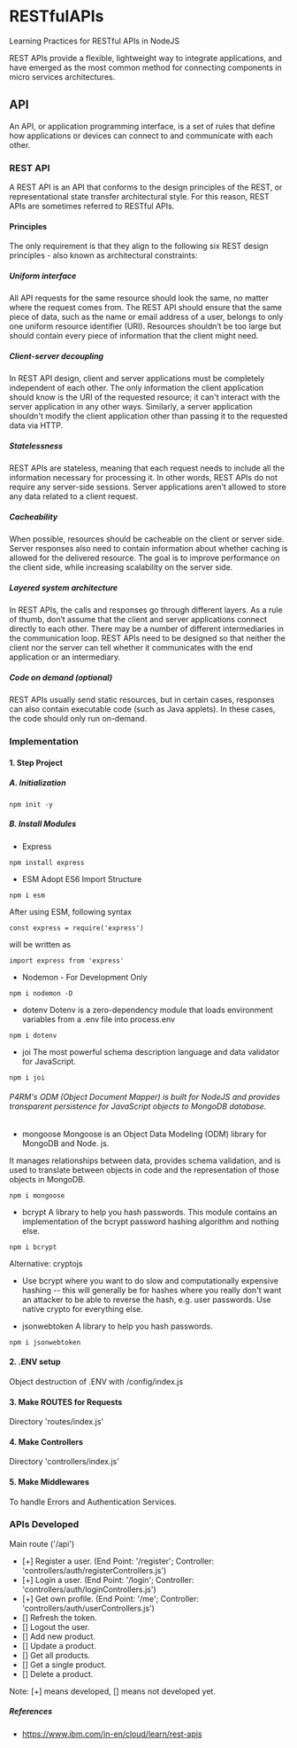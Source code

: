 # RESTfulAPIs

Learning Practices for RESTful APIs in NodeJS

REST APIs provide a flexible, lightweight way to integrate applications, and have emerged as the most common method for connecting components in micro services architectures.

## API

An API, or application programming interface, is a set of rules that define how applications or devices can connect to and communicate with each other.

### REST API

A REST API is an API that conforms to the design principles of the REST, or representational state transfer architectural style. For this reason, REST APIs are sometimes referred to RESTful APIs.

#### Principles

The only requirement is that they align to the following six REST design principles - also known as architectural constraints:

##### Uniform interface

All API requests for the same resource should look the same, no matter where the request comes from. The REST API should ensure that the same piece of data, such as the name or email address of a user, belongs to only one uniform resource identifier (URI). Resources shouldn’t be too large but should contain every piece of information that the client might need.

##### Client-server decoupling

In REST API design, client and server applications must be completely independent of each other. The only information the client application should know is the URI of the requested resource; it can't interact with the server application in any other ways. Similarly, a server application shouldn't modify the client application other than passing it to the requested data via HTTP.

##### Statelessness

REST APIs are stateless, meaning that each request needs to include all the information necessary for processing it. In other words, REST APIs do not require any server-side sessions. Server applications aren’t allowed to store any data related to a client request.

##### Cacheability

When possible, resources should be cacheable on the client or server side. Server responses also need to contain information about whether caching is allowed for the delivered resource. The goal is to improve performance on the client side, while increasing scalability on the server side.

##### Layered system architecture

In REST APIs, the calls and responses go through different layers. As a rule of thumb, don’t assume that the client and server applications connect directly to each other. There may be a number of different intermediaries in the communication loop. REST APIs need to be designed so that neither the client nor the server can tell whether it communicates with the end application or an intermediary.

##### Code on demand (optional)

REST APIs usually send static resources, but in certain cases, responses can also contain executable code (such as Java applets). In these cases, the code should only run on-demand.

### Implementation

#### 1. Step Project

##### A. Initialization

```code
npm init -y
```

##### B. Install Modules

- Express

```code
npm install express
```

- ESM Adopt ES6 Import Structure

```code
npm i esm
```

After using ESM, following syntax

```code
const express = require('express')
```

will be written as

```code
import express from 'express'
```

- Nodemon - For Development Only

```code
npm i nodemon -D
```

- dotenv
Dotenv is a zero-dependency module that loads environment variables from a .env file into process.env

```code
npm i dotenv
```

- joi
The most powerful schema description language and data validator for JavaScript.

```code
npm i joi
```

###### P4RM's ODM (Object Document Mapper) is built for NodeJS and provides transparent persistence for JavaScript objects to MongoDB database.

- mongoose
Mongoose is an Object Data Modeling (ODM) library for MongoDB and Node. js. 

It manages relationships between data, provides schema validation, and is used to translate between objects in code and the representation of those objects in MongoDB.

```code
npm i mongoose
```

- bcrypt
A library to help you hash passwords. This module contains an implementation of the bcrypt password hashing algorithm and nothing else.

```code
npm i bcrypt
```

Alternative: cryptojs

- Use bcrypt where you want to do slow and computationally expensive hashing -- this will generally be for hashes where you really don't want an attacker to be able to reverse the hash, e.g. user passwords. Use native crypto for everything else.

- jsonwebtoken
A library to help you hash passwords.

```code
npm i jsonwebtoken
```

#### 2. .ENV setup

Object destruction of .ENV with /config/index.js

#### 3. Make ROUTES for Requests

Directory 'routes/index.js'

#### 4. Make Controllers

Directory 'controllers/index.js'

#### 5. Make Middlewares

To handle Errors and Authentication Services.

### APIs Developed

Main route ('/api')

- [+] Register a user. (End Point: '/register'; Controller: 'controllers/auth/registerControllers.js')
- [+] Login a user. (End Point: '/login'; Controller: 'controllers/auth/loginControllers.js')
- [+] Get own profile. (End Point: '/me'; Controller: 'controllers/auth/userControllers.js')
- [] Refresh the token.
- [] Logout the user.
- [] Add new product.
- [] Update a product.
- [] Get all products.
- [] Get a single product.
- [] Delete a product.

Note: [+] means developed, [] means not developed yet.


##### References

- <https://www.ibm.com/in-en/cloud/learn/rest-apis>
